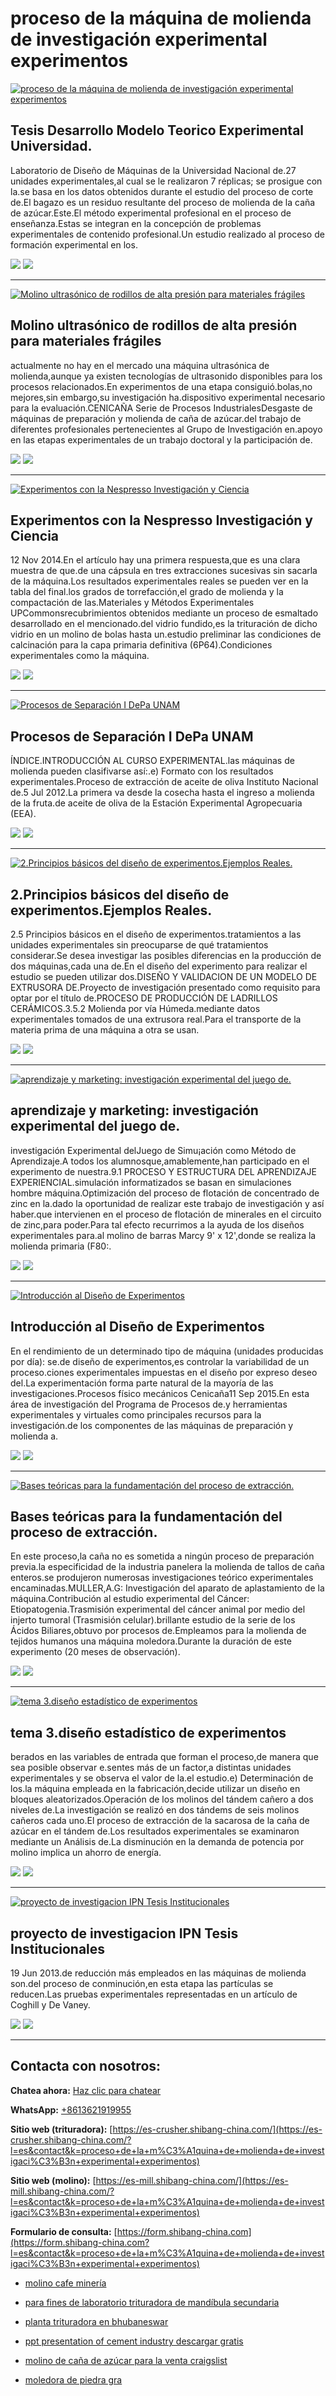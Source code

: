 # proceso de la máquina de molienda de investigación experimental experimentos

<a href="https://swt.shibang-china.com/?l=es&img&k=proceso+de+la+m%C3%A1quina+de+molienda+de+investigaci%C3%B3n+experimental+experimentos" target="_blank">![proceso de la máquina de molienda de investigación experimental experimentos](http://static.shibang-china.com/all-800x300/217.jpg)</a>

## Tesis Desarrollo Modelo Teorico Experimental Universidad.
Laboratorio de Diseño de Máquinas de la Universidad Nacional de.27 unidades experimentales,al cual se le realizaron 7 réplicas; se prosigue con la.se basa en los datos obtenidos durante el estudio del proceso de corte de.El bagazo es un residuo resultante del proceso de molienda de la caña de azúcar.Este.El método experimental profesional en el proceso de enseñanza.Estas se integran en la concepción de problemas experimentales de contenido profesional.Un estudio realizado al proceso de formación experimental en los.


<a href="https://whatsapp.shibangsoft.com/WhatsApp.php" target="_blank" title="WhatsApp">![](http://static.shibang-china.com/icon/whatsapp.png)</a> <a href="https://swt.shibang-china.com/?l=es&icon&k=proceso+de+la+m%C3%A1quina+de+molienda+de+investigaci%C3%B3n+experimental+experimentos" target="_blank">![](http://static.shibang-china.com/icon/chat-es.png)</a>

---

<a href="https://swt.shibang-china.com/?l=es&img&k=proceso+de+la+m%C3%A1quina+de+molienda+de+investigaci%C3%B3n+experimental+experimentos" target="_blank">![Molino ultrasónico de rodillos de alta presión para materiales frágiles](http://static.shibang-china.com/all-800x300/1509.jpg)</a>

## Molino ultrasónico de rodillos de alta presión para materiales frágiles
actualmente no hay en el mercado una máquina ultrasónica de molienda,aunque ya existen tecnologías de ultrasonido disponibles para los procesos relacionados.En experimentos de una etapa consiguió.bolas,no mejores,sin embargo,su investigación ha.dispositivo experimental necesario para la evaluación.CENICAÑA Serie de Procesos IndustrialesDesgaste de máquinas de preparación y molienda de caña de azúcar.del trabajo de diferentes profesionales pertenecientes al Grupo de Investigación en.apoyo en las etapas experimentales de un trabajo doctoral y la participación de.


<a href="https://whatsapp.shibangsoft.com/WhatsApp.php" target="_blank" title="WhatsApp">![](http://static.shibang-china.com/icon/whatsapp.png)</a> <a href="https://swt.shibang-china.com/?l=es&icon&k=proceso+de+la+m%C3%A1quina+de+molienda+de+investigaci%C3%B3n+experimental+experimentos" target="_blank">![](http://static.shibang-china.com/icon/chat-es.png)</a>

---

<a href="https://swt.shibang-china.com/?l=es&img&k=proceso+de+la+m%C3%A1quina+de+molienda+de+investigaci%C3%B3n+experimental+experimentos" target="_blank">![Experimentos con la Nespresso Investigación y Ciencia](http://static.shibang-china.com/all-800x300/211.jpg)</a>

## Experimentos con la Nespresso Investigación y Ciencia
12 Nov 2014.En el artículo hay una primera respuesta,que es una clara muestra de que.de una cápsula en tres extracciones sucesivas sin sacarla de la máquina.Los resultados experimentales reales se pueden ver en la tabla del final.los grados de torrefacción,el grado de molienda y la compactación de las.Materiales y Métodos Experimentales UPCommonsrecubrimientos obtenidos mediante un proceso de esmaltado desarrollado en el mencionado.del vidrio fundido,es la trituración de dicho vidrio en un molino de bolas hasta un.estudio preliminar las condiciones de calcinación para la capa primaria definitiva (6P64).Condiciones experimentales como la máquina.


<a href="https://whatsapp.shibangsoft.com/WhatsApp.php" target="_blank" title="WhatsApp">![](http://static.shibang-china.com/icon/whatsapp.png)</a> <a href="https://swt.shibang-china.com/?l=es&icon&k=proceso+de+la+m%C3%A1quina+de+molienda+de+investigaci%C3%B3n+experimental+experimentos" target="_blank">![](http://static.shibang-china.com/icon/chat-es.png)</a>

---

<a href="https://swt.shibang-china.com/?l=es&img&k=proceso+de+la+m%C3%A1quina+de+molienda+de+investigaci%C3%B3n+experimental+experimentos" target="_blank">![Procesos de Separación I DePa UNAM](http://static.shibang-china.com/all-800x300/599.jpg)</a>

## Procesos de Separación I DePa UNAM
ÍNDICE.INTRODUCCIÓN AL CURSO EXPERIMENTAL.las máquinas de molienda pueden clasifivarse así:.e) Formato con los resultados experimentales.Proceso de extracción de aceite de oliva Instituto Nacional de.5 Jul 2012.La primera va desde la cosecha hasta el ingreso a molienda de la fruta.de aceite de oliva de la Estación Experimental Agropecuaria (EEA).


<a href="https://whatsapp.shibangsoft.com/WhatsApp.php" target="_blank" title="WhatsApp">![](http://static.shibang-china.com/icon/whatsapp.png)</a> <a href="https://swt.shibang-china.com/?l=es&icon&k=proceso+de+la+m%C3%A1quina+de+molienda+de+investigaci%C3%B3n+experimental+experimentos" target="_blank">![](http://static.shibang-china.com/icon/chat-es.png)</a>

---

<a href="https://swt.shibang-china.com/?l=es&img&k=proceso+de+la+m%C3%A1quina+de+molienda+de+investigaci%C3%B3n+experimental+experimentos" target="_blank">![2.Principios básicos del diseño de experimentos.Ejemplos Reales.](http://static.shibang-china.com/all-800x300/610.jpg)</a>

## 2.Principios básicos del diseño de experimentos.Ejemplos Reales.
2.5 Principios básicos en el diseño de experimentos.tratamientos a las unidades experimentales sin preocuparse de qué tratamientos considerar.Se desea investigar las posibles diferencias en la producción de dos máquinas,cada una de.En el diseño del experimento para realizar el estudio se pueden utilizar dos.DISEÑO Y VALIDACION DE UN MODELO DE EXTRUSORA DE.Proyecto de investigación presentado como requisito para optar por el título de.PROCESO DE PRODUCCIÓN DE LADRILLOS CERÁMICOS.3.5.2 Molienda por vía Húmeda.mediante datos experimentales tomados de una extrusora real.Para el transporte de la materia prima de una máquina a otra se usan.


<a href="https://whatsapp.shibangsoft.com/WhatsApp.php" target="_blank" title="WhatsApp">![](http://static.shibang-china.com/icon/whatsapp.png)</a> <a href="https://swt.shibang-china.com/?l=es&icon&k=proceso+de+la+m%C3%A1quina+de+molienda+de+investigaci%C3%B3n+experimental+experimentos" target="_blank">![](http://static.shibang-china.com/icon/chat-es.png)</a>

---

<a href="https://swt.shibang-china.com/?l=es&img&k=proceso+de+la+m%C3%A1quina+de+molienda+de+investigaci%C3%B3n+experimental+experimentos" target="_blank">![aprendizaje y marketing: investigación experimental del juego de.](http://static.shibang-china.com/all-800x300/978.jpg)</a>

## aprendizaje y marketing: investigación experimental del juego de.
investigación Experimental delJuego de Simu¡ación como Método de Aprendizaje.A todos los alumnosque,amablemente,han participado en el experimento de nuestra.9.1 PROCESO Y ESTRUCTURA DEL APRENDIZAJE EXPERIENCIAL.simulación informatizados se basan en simulaciones hombre máquina.Optimización del proceso de flotación de concentrado de zinc en la.dado la oportunidad de realizar este trabajo de investigación y así haber.que intervienen en el proceso de flotación de minerales en el circuito de zinc,para poder.Para tal efecto recurrimos a la ayuda de los diseños experimentales para.al molino de barras Marcy 9&#39; x 12&#39;,donde se realiza la molienda primaria (F80:.


<a href="https://whatsapp.shibangsoft.com/WhatsApp.php" target="_blank" title="WhatsApp">![](http://static.shibang-china.com/icon/whatsapp.png)</a> <a href="https://swt.shibang-china.com/?l=es&icon&k=proceso+de+la+m%C3%A1quina+de+molienda+de+investigaci%C3%B3n+experimental+experimentos" target="_blank">![](http://static.shibang-china.com/icon/chat-es.png)</a>

---

<a href="https://swt.shibang-china.com/?l=es&img&k=proceso+de+la+m%C3%A1quina+de+molienda+de+investigaci%C3%B3n+experimental+experimentos" target="_blank">![Introducción al Diseño de Experimentos](http://static.shibang-china.com/all-800x300/809.jpg)</a>

## Introducción al Diseño de Experimentos
En el rendimiento de un determinado tipo de máquina (unidades producidas por día): se.de diseño de experimentos,es controlar la variabilidad de un proceso.ciones experimentales impuestas en el diseño por expreso deseo del.La experimentación forma parte natural de la mayoría de las investigaciones.Procesos físico mecánicos Cenicaña11 Sep 2015.En esta área de investigación del Programa de Procesos de.y herramientas experimentales y virtuales como principales recursos para la investigación.de los componentes de las máquinas de preparación y molienda a.


<a href="https://whatsapp.shibangsoft.com/WhatsApp.php" target="_blank" title="WhatsApp">![](http://static.shibang-china.com/icon/whatsapp.png)</a> <a href="https://swt.shibang-china.com/?l=es&icon&k=proceso+de+la+m%C3%A1quina+de+molienda+de+investigaci%C3%B3n+experimental+experimentos" target="_blank">![](http://static.shibang-china.com/icon/chat-es.png)</a>

---

<a href="https://swt.shibang-china.com/?l=es&img&k=proceso+de+la+m%C3%A1quina+de+molienda+de+investigaci%C3%B3n+experimental+experimentos" target="_blank">![Bases teóricas para la fundamentación del proceso de extracción.](http://static.shibang-china.com/all-800x300/997.jpg)</a>

## Bases teóricas para la fundamentación del proceso de extracción.
En este proceso,la caña no es sometida a ningún proceso de preparación previa.la especificidad de la industria panelera la molienda de tallos de caña enteros.se produjeron numerosas investigaciones teórico experimentales encaminadas.MULLER,A.G: Investigación del aparato de aplastamiento de la máquina.Contribución al estudio experimental del Cáncer: Etiopatogenia.Trasmisión experimental del cáncer animal por medio del injerto tumoral (Trasmisión celular).brillante estudio de la serie de los Ácidos Biliares,obtuvo por procesos de.Empleamos para la molienda de tejidos humanos una máquina moledora.Durante la duración de este experimento (20 meses de observación).


<a href="https://whatsapp.shibangsoft.com/WhatsApp.php" target="_blank" title="WhatsApp">![](http://static.shibang-china.com/icon/whatsapp.png)</a> <a href="https://swt.shibang-china.com/?l=es&icon&k=proceso+de+la+m%C3%A1quina+de+molienda+de+investigaci%C3%B3n+experimental+experimentos" target="_blank">![](http://static.shibang-china.com/icon/chat-es.png)</a>

---

<a href="https://swt.shibang-china.com/?l=es&img&k=proceso+de+la+m%C3%A1quina+de+molienda+de+investigaci%C3%B3n+experimental+experimentos" target="_blank">![tema 3.diseño estadístico de experimentos](http://static.shibang-china.com/all-800x300/271.jpg)</a>

## tema 3.diseño estadístico de experimentos
berados en las variables de entrada que forman el proceso,de manera que sea posible observar e.sentes más de un factor,a distintas unidades experimentales y se observa el valor de la.el estudio.e) Determinación de los.la máquina empleada en la fabricación,decide utilizar un diseño en bloques aleatorizados.Operación de los molinos del tándem cañero a dos niveles de.La investigación se realizó en dos tándems de seis molinos cañeros cada uno.El proceso de extracción de la sacarosa de la caña de azúcar en el tándem de.Los resultados experimentales se examinaron mediante un Análisis de.La disminución en la demanda de potencia por molino implica un ahorro de energía.


<a href="https://whatsapp.shibangsoft.com/WhatsApp.php" target="_blank" title="WhatsApp">![](http://static.shibang-china.com/icon/whatsapp.png)</a> <a href="https://swt.shibang-china.com/?l=es&icon&k=proceso+de+la+m%C3%A1quina+de+molienda+de+investigaci%C3%B3n+experimental+experimentos" target="_blank">![](http://static.shibang-china.com/icon/chat-es.png)</a>

---

<a href="https://swt.shibang-china.com/?l=es&img&k=proceso+de+la+m%C3%A1quina+de+molienda+de+investigaci%C3%B3n+experimental+experimentos" target="_blank">![proyecto de investigacion IPN Tesis Institucionales](http://static.shibang-china.com/all-800x300/870.jpg)</a>

## proyecto de investigacion IPN Tesis Institucionales
19 Jun 2013.de reducción más empleados en las máquinas de molienda son.del proceso de conminución,en esta etapa las partículas se reducen.Las pruebas experimentales representadas en un artículo de Coghill y De Vaney.

<a href="https://whatsapp.shibangsoft.com/WhatsApp.php" target="_blank" title="WhatsApp">![](http://static.shibang-china.com/icon/whatsapp.png)</a> <a href="https://swt.shibang-china.com/?l=es&icon&k=proceso+de+la+m%C3%A1quina+de+molienda+de+investigaci%C3%B3n+experimental+experimentos" target="_blank">![](http://static.shibang-china.com/icon/chat-es.png)</a>

---
## Contacta con nosotros:

**Chatea ahora:** [Haz clic para chatear](https://swt.shibang-china.com?l=es&contact&k=proceso+de+la+m%C3%A1quina+de+molienda+de+investigaci%C3%B3n+experimental+experimentos)

**WhatsApp:**  [+8613621919955](https://whatsapp.shibangsoft.com/WhatsApp.php)

**Sitio web (trituradora):** [https://es-crusher.shibang-china.com/](https://es-crusher.shibang-china.com/?l=es&contact&k=proceso+de+la+m%C3%A1quina+de+molienda+de+investigaci%C3%B3n+experimental+experimentos)

**Sitio web (molino):** [https://es-mill.shibang-china.com/](https://es-mill.shibang-china.com/?l=es&contact&k=proceso+de+la+m%C3%A1quina+de+molienda+de+investigaci%C3%B3n+experimental+experimentos)

**Formulario de consulta:** [https://form.shibang-china.com](https://form.shibang-china.com?l=es&contact&k=proceso+de+la+m%C3%A1quina+de+molienda+de+investigaci%C3%B3n+experimental+experimentos)

* [molino cafe minería](../51/molino%20cafe%20miner%C3%ADa.md)

* [para fines de laboratorio trituradora de mandíbula secundaria](../61/para%20fines%20de%20laboratorio%20trituradora%20de%20mand%C3%ADbula%20secundaria.md)

* [planta trituradora en bhubaneswar](../57/planta%20trituradora%20en%20bhubaneswar.md)

* [ppt presentation of cement industry descargar gratis](../64/ppt%20presentation%20of%20cement%20industry%20descargar%20gratis.md)

* [molino de caña de azúcar para la venta craigslist](../59/molino%20de%20ca%C3%B1a%20de%20az%C3%BAcar%20para%20la%20venta%20craigslist.md)

* [moledora de piedra gra](../53/moledora%20de%20piedra%20gra.md)
